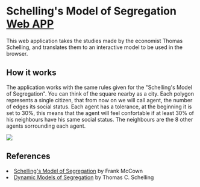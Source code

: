 <h1>Schelling's Model of Segregation <a href="https://Yyyyaaaannnnoooo.github.io/Schelling-s-Model-Of-Segregation/">Web APP</a></h1>
This web application takes the studies made by the economist Thomas Schelling, and translates them to an interactive model to be used in the browser.
<h2>How it works</h2>
The application works with the same rules given for the "Schelling's Model of Segregation". You can think of the square nearby as a city. Each polygon represents a single citizen, that from now on we will call agent, the number of edges its social status. Each agent has a tolerance, at the beginning it is set to 30%, this means that the agent will feel confortable if at least 30% of his neighbours have his same social status. The neighbours are the 8 other agents sorrounding each agent.
<p>
  <img src="https://user-images.githubusercontent.com/17408277/31388131-4de53844-adcd-11e7-8d40-bd9f60be120a.png"/>
<p>
<h2>References</h2>
<li><a href="http://nifty.stanford.edu/2014/mccown-schelling-model-segregation/">Schelling's Model of Segregation</a> by Frank McCown</li>
<li><a href="https://www.stat.berkeley.edu/~aldous/157/Papers/Schelling_Seg_Models.pdf">Dynamic Models of Segregation</a> by Thomas C. Schelling</li>

